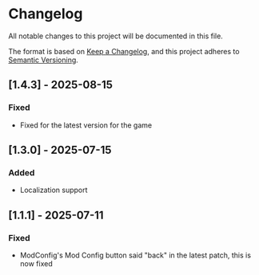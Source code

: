 # Changelog

All notable changes to this project will be documented in this file.

The format is based on [Keep a Changelog](https://keepachangelog.com/en/1.1.0/),
and this project adheres to [Semantic Versioning](https://semver.org/spec/v2.0.0.html).

## [1.4.3] - 2025-08-15

### Fixed

- Fixed for the latest version for the game

## [1.3.0] - 2025-07-15

### Added

- Localization support

## [1.1.1] - 2025-07-11

### Fixed

- ModConfig's Mod Config button said "back" in the latest patch, this is now fixed
